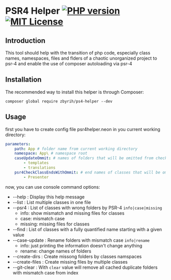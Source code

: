 # PSR4 Helper [![PHP version](https://img.shields.io/badge/PHP-8.0-blue)](https://img.shields.io/badge/PHP-8.0-blue) [![MIT License](https://img.shields.io/badge/license-MIT-green)](https://img.shields.io/badge/license-MIT-green)

Introduction
------------
This tool should help with the transition of php code, especially class names, namespaces, files and flders of a chaotic unorganized project to psr-4 and enable the use of composer autoloading via psr-4

Installation
------------

The recommended way to install this helper is through Composer:

`composer global require zbyrih/ps4-helper --dev`

Usage
------------

first you have to create config file psr4helper.neon in you current working directory:
```yml
parameters:
    path: App # folder name from current working directory
    namespace: App\ # namespace root
    caseUpdateOmmit: # names of folders that will be omitted from checking validation and changes
        - templates
        - translations
	psr4CheckClassEndsWithOmmit: # end names of classes that will be omitted from the psr4 check
        - Presenter
```

now, you can use console command options:
  - --help           : Display this help message
  - --list           : List multiple classes in one file
  - --psr4           : List of classes with wrong folders by PSR-4 `info|case|missing`
	- info: show mismatch and missing files for classes
	- case: mismatch case
	- missing: missing files for classes
  - --find           : List of classes with a fully quantified name starting with a given value
  - --case-update    : Rename folders with mismatch case `info|rename`
	- info: just printing the information doesn't change anything
	- rename: change names of folders
  - --create-dirs    : Create missong folders by classes namspaces
  - --create-files   : Create missing files by multiple classes
  - --git-clear      : With `clear` value will remove all cached duplicate folders with mismatch case from index
